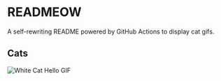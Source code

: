 # READMEOW

A self-rewriting README powered by GitHub Actions to display cat gifs.

## Cats

![White Cat Hello GIF](https://media2.giphy.com/media/v1.Y2lkPTlhY2QwMmRheW5uNzE3bDBja3gyanF0d290ajRvN2dkaHQ5eG55dHNwd3FpbTc3bCZlcD12MV9naWZzX3NlYXJjaCZjdD1n/vFKqnCdLPNOKc/200.gif)
